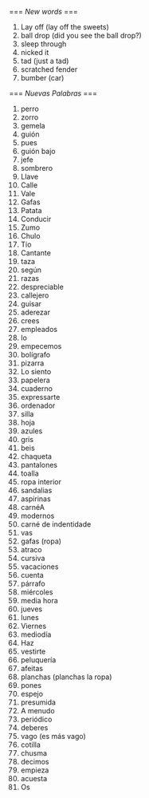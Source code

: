 === *New words* ===

1. Lay off (lay off the sweets)
2. ball drop (did you see the ball drop?)
3. sleep through
4. nicked it
5. tad (just a tad)
6. scratched fender
7. bumber (car)

=== *Nuevas Palabras* ===

1. perro
2. zorro
3. gemela
4. guión
5. pues
6. guión bajo
7. jefe
8. sombrero
9. Llave
10. Calle
11. Vale
12. Gafas
13. Patata
14. Conducir
15. Zumo
16. Chulo
17. Tío
18. Cantante
19. taza
20. según
21. razas
22. despreciable
23. callejero
24. guisar
25. aderezar
26. crees  
27. empleados
28. lo
29. empecemos
30. bolígrafo
31. pizarra
32. Lo siento
33. papelera
34. cuaderno
35. expressarte
36. ordenador
37. silla
38. hoja
39. azules
40. gris
41. beis
42. chaqueta
43. pantalones
44. toalla
45. ropa interior
46. sandalias
47. aspirinas
48. carnéA
49. modernos
50. carné de indentidade
51. vas
52. gafas (ropa)
53. atraco
54. cursiva
55. vacaciones
56. cuenta
57. párrafo
58. miércoles
59. media hora
60. jueves
61. lunes
62. Viernes
63. mediodía
64. Haz
65. vestirte
66. peluquería
67. afeitas
68. planchas (planchas la ropa)
69. pones
70. espejo
71. presumida
72. A menudo
73. periódico
74. deberes
75. vago (es más vago)
76. cotilla
77. chusma
78. decimos
79. empieza
80. acuesta
81. Os
